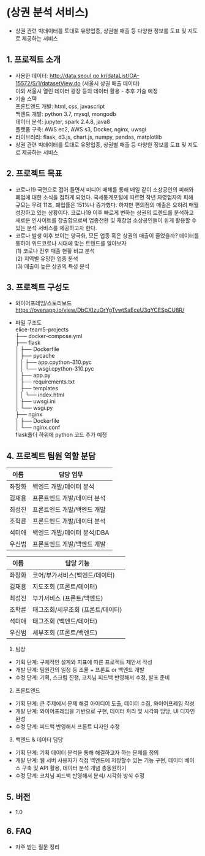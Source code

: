 # (상권 분석 서비스)
- 상권 관련 빅데이터를 토대로 유망업종, 상권별 매출 등 다양한 정보를 도표 및 지도로 제공하는 서비스

## 1. 프로젝트 소개
  - 사용한 데이터: http://data.seoul.go.kr/dataList/OA-15572/S/1/datasetView.do (서울시 상권 매출 데이터)  
     이외 서울시 열린 데이터 광장 등의 데이터 활용 - 추후 기술 예정  
  - 기술 스택  
     프론트엔드 개발: html, css, javascript  
     백엔드 개발: python 3.7, mysql, mongodb  
     데이터 분석: jupyter, spark 2.4.8, java8  
     플랫폼 구축: AWS ec2, AWS s3, Docker, nginx, uwsgi  
  - 라이브러리: flask, d3.js, chart.js, numpy, pandas, matplotlib 
  - 상권 관련 빅데이터를 토대로 유망업종, 상권별 매출 등 다양한 정보를 도표 및 지도로 제공하는 서비스

## 2. 프로젝트 목표
  - 코로나19 국면으로 접어 들면서 미디어 매체를 통해 매일 같이 소상공인의 피해와 폐업에 대한 소식을 접하게 되었다.
      국세통계포털에 따르면 작년 자영업자의 피해 규모는 무려 11조, 폐업률은 151%나 증가했다.
      하지만 편의점의 매출은 오히려 매월 성장하고 있는 상황이다. 코로나19 이후 빠르게 변하는 상권의 트렌드를 분석하고 새로운 인사이트를 창출함으로써 업종전환 및 재창업 소상공인들이 쉽게 활용할 수 있는 분석 서비스를 제공하고자 한다.
  - 코로나 발생 이후 보이는 양극화, 모든 업종 혹은 상권의 매출이 줄었을까?
데이터를 통하여 위드코로나 시대에 맞는 트렌드를 알아보자  
    (1) 코로나 전후 매출 현황 비교 분석   
    (2) 지역별 유망한 업종 분석  
    (3) 매출이 높은 상권의 특성 분석

## 3. 프로젝트 구성도
  - 와이어프레임/스토리보드    
      https://ovenapp.io/view/DbCXIzuOrYgTvwtSaEceU3qYCESpCU8R/
  
  - 파일 구조도  
      elice-team5-projects  
      ├── docker-compose.yml  
      ├── flask  
      │   ├── Dockerfile  
      │   ├── pycache  
      │   │   ├── app.cpython-310.pyc  
      │   │   └── wsgi.cpython-310.pyc  
      │   ├── app.py  
      │   ├── requirements.txt  
      │   ├── templates  
      │   │   └── index.html  
      │   ├── uwsgi.ini  
      │   └── wsgi.py  
      ├── nginx  
      │   ├── Dockerfile  
      │   └── nginx.conf  
  flask폴더 하위에 python 코드 추가 예정

## 4. 프로젝트 팀원 역할 분담
| 이름 | 담당 업무 |
| ------ | ------ |
| 좌창화 | 백엔드 개발/데이터 분석 |
| 김재용 | 프론트엔드 개발/데이터 분석 |
| 최성진 | 프론트엔드 개발/백엔드 개발 |
| 조학륜 | 프론트엔드 개발/데이터 분석 |
| 석미애 | 백엔드 개발/데이터 분석/DBA |
| 우신범 | 프론트엔드 개발/백엔드 개발 |

| 이름 | 담당 기능 |
| ------ | ------ |
| 좌창화 | 코어/부가서비스(백엔드/데이터) |
| 김재용 | 지도조회 (프론트/데이터) |
| 최성진 | 부가서비스 (프론트/백엔드) |
| 조학륜 | 태그조회/세부조회 (프론트/데이터) |
| 석미애 | 태그조회 (백엔드/데이터) |
| 우신범 | 세부조회 (프론트/백엔드) |

1. 팀장 

- 기획 단계: 구체적인 설계와 지표에 따른 프로젝트 제안서 작성
- 개발 단계: 팀원간의 일정 등 조율 + 프론트 or 백엔드 개발
- 수정 단계: 기획, 스크럼 진행, 코치님 피드백 반영해서 수정, 발표 준비

2. 프론트엔드 

- 기획 단계: 큰 주제에서 문제 해결 아이디어 도출, 데이터 수집, 와이어프레임 작성
- 개발 단계: 와이어프레임을 기반으로 구현, 데이터 처리 및 시각화 담당, UI 디자인 완성
- 수정 단계: 피드백 반영해서 프론트 디자인 수정

 3. 백엔드 & 데이터 담당  

- 기획 단계: 기획 데이터 분석을 통해 해결하고자 하는 문제를 정의
- 개발 단계: 웹 서버 사용자가 직접 백엔드에 저장할수 있는 기능 구현, 데이터 베이스 구축 및 API 활용, 데이터 분석 개념 총동원하기
- 수정 단계: 코치님 피드백 반영해서 분석/ 시각화 방식 수정

## 5. 버전
  - 1.0

## 6. FAQ
  - 자주 받는 질문 정리
